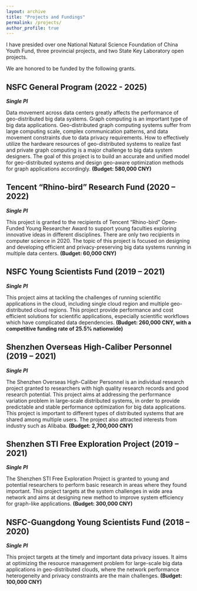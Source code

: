 ```yaml
---
layout: archive
title: "Projects and Fundings"
permalink: /projects/
author_profile: true
---
```

I have presided over one National Natural Science Foundation of China Youth Fund, three provincial projects, and two State Key Laboratory open projects.

We are honored to be funded by the following grants.


NSFC General Program (2022 - 2025)
---

**_Single PI_**

Data movement across data centers greatly affects the performance of geo-distributed big data systems. Graph computing is an important type of big data applications. Geo-distributed graph computing systems suffer from large computing scale, complex communication patterns, and data movement constraints due to data privacy requirements. How to effectively utilize the hardware resources of geo-distributed systems to realize fast and private graph computing is a major challenge to big data system designers. The goal of this project is to build an accurate and unified model for geo-distributed systems and design geo-aware optimization methods for graph applications accordingly.  **(Budget: 580,000 CNY)**

Tencent “Rhino-bird” Research Fund (2020 – 2022)
---

**_Single PI_**

This project is granted to the recipients of Tencent “Rhino-bird” Open-Funded Young Researcher Award
to support young faculties exploring innovative ideas in different disciplines. There are only two recipients
in computer science in 2020. The topic of this project is focused on designing and developing efficient
and privacy-preserving big data systems running in multiple data centers. **(Budget: 60,000 CNY)**

NSFC Young Scientists Fund (2019 – 2021)
---

**_Single PI_**

This project aims at tackling the challenges of running scientific applications in the cloud, including 
single cloud region and multiple geo-distributed cloud regions. This project provide performance and cost 
efficient solutions for scientific applications, especially scientific workflows which have complicated data
dependencies. **(Budget: 260,000 CNY, with a competitive funding rate of 25.5% nationwide)**

Shenzhen Overseas High-Caliber Personnel (2019 – 2021)
---

**_Single PI_**

The Shenzhen Overseas High-Caliber Personnel is an individual research project granted to researchers
with high quality research records and good research potential. This project aims at addressing the
performance variation problem in large-scale distributed systems, in order to provide predictable and
stable performance optimization for big data applications. This project is important to different types
of distributed systems that are shared among multiple users. The project also attracted interests from
industry such as Alibaba. **(Budget: 2,700,000 CNY)**

Shenzhen STI Free Exploration Project (2019 – 2021)
---

**_Single PI_**

The Shenzhen STI Free Exploration Project is granted to young and potential researchers to perform
basic research in areas where they found important. This project targets at the system challenges in wide
area network and aims at designing new method to improve system efficiency for graph-like applications.
**(Budget: 300,000 CNY)**

NSFC-Guangdong Young Scientists Fund (2018 – 2020)
---

**_Single PI_**

This project targets at the timely and important data privacy issues. It aims at optimizing the resource
management problem for large-scale big data applications in geo-distributed clouds, where the network
performance heterogeneity and privacy constraints are the main challenges. **(Budget: 100,000 CNY)**
